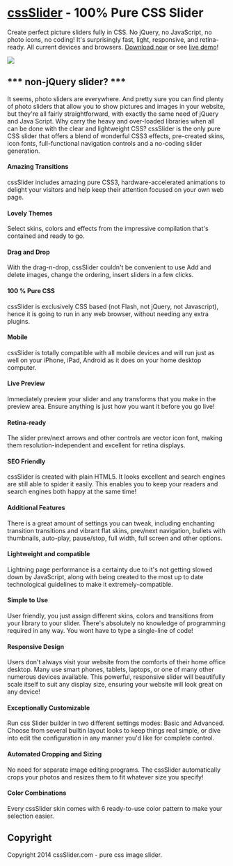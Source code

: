 # [cssSlider](http://cssslider.com/) - 100% Pure CSS Slider
Create perfect picture sliders fully in CSS. No jQuery, no JavaScript, no photo icons, no coding! It's surprisingly fast, light, responsive, and retina-ready. 
All current devices and browsers. 
[Download now](http://cssslider.com/) or see [live demo](http://cssslider.com/#demos)!

<a href="http://cssslider.com/">
  <img src="http://cssslider.com/sliders/css1.jpg">
</a>
 
## *** non-jQuery slider? ***
It seems, photo sliders are everywhere. And pretty sure you can find plenty of photo sliders that allow you to show pictures and images in your website, but they're all fairly straightforward, with exactly the same need of jQuery and Java Script. Why carry the heavy and over-loaded libraries when all can be done with the clear and lightweight CSS? cssSlider is the only pure CSS slider that offers a blend of wonderful CSS3 effects, pre-created skins, icon fonts, full-functional navigation controls and a no-coding slider generation.

#### Amazing Transitions
cssSlider includes amazing pure CSS3, hardware-accelerated animations to delight your visitors and help keep their attention focused on your own web page.

#### Lovely Themes
Select skins, colors and effects from the impressive compilation that's contained and ready to go.

#### Drag and Drop
With the drag-n-drop, cssSlider couldn't be convenient to use Add and delete images, change the ordering, insert sliders in a few clicks.

#### 100 % Pure CSS
cssSlider is exclusively CSS based (not Flash, not jQuery, not Javascript), hence it is going to run in any web browser, without needing any extra plugins.

#### Mobile
cssSlider is totally compatible with all mobile devices and will run just as well on your iPhone, iPad, Android as it does on your home desktop computer.

#### Live Preview
Immediately preview your slider and any transforms that you make in the preview area. Ensure anything is just how you want it before you go live!

#### Retina-ready
The slider prev/next arrows and other controls are vector icon font, making them resolution-independent and excellent for retina displays.

#### SEO Friendly
cssSlider is created with plain HTML5. It looks excellent and search engines are still able to spider it easily. This enables you to keep your readers and search engines both happy at the same time!

#### Additional Features
There is a great amount of settings you can tweak, including enchanting transition transitions and vibrant flat skins, prev/next navigation, bullets with thumbnails, auto-play, pause/stop, full width, full screen and other options.

#### Lightweight and compatible
Lightning page performance is a certainty due to it's not getting slowed down by JavaScript, along with being created to the most up to date technological guidelines to make it extremely-compatible.

#### Simple to Use
User friendly, you just assign different skins, colors and transitions from your library to your slider. There's absolutely no knowledge of programming required in any way. You wont have to type a single-line of code!

#### Responsive Design
Users don't always visit your website from the comforts of their home office desktop. Many use smart phones, tablets, laptops, or one of many other numerous devices available. This powerful, responsive  slider will beautifully scale itself to suit any display size, ensuring your website will look great on any device!

#### Exceptionally Customizable
Run css Slider builder in two different settings modes: Basic and Advanced. Choose from several builtin layout looks to keep things real simple, or dive into edit the configuration in any manner you'd like for complete control.

#### Automated Cropping and Sizing
No need for separate image editing programs. The cssSlider automatically crops your photos and resizes them to fit whatever size you specify!

#### Color Combinations
Every cssSlider skin comes with 6 ready-to-use color pattern to make your selection easier.


## Copyright

Copyright 2014 cssSlider.com - pure css image slider.
